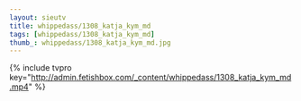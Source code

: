 ```yaml
--- 
layout: sieutv
title: whippedass/1308_katja_kym_md
tags: [whippedass/1308_katja_kym_md]
thumb_: whippedass/1308_katja_kym_md.jpg
---
```

{% include tvpro key="http://admin.fetishbox.com/_content/whippedass/1308_katja_kym_md.mp4" %} 
